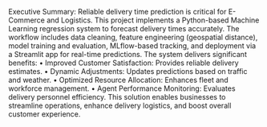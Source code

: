 Executive Summary: 
Reliable delivery time prediction is critical for E-Commerce and Logistics. This project implements a Python-based Machine Learning regression system to forecast delivery times accurately. The workflow includes data cleaning, feature engineering (geospatial distance), model training and evaluation, MLflow-based tracking, and deployment via a Streamlit app for real-time predictions.
The system delivers significant benefits:
•	Improved Customer Satisfaction: Provides reliable delivery estimates.
•	Dynamic Adjustments: Updates predictions based on traffic and weather.
•	Optimized Resource Allocation: Enhances fleet and workforce management.
•	Agent Performance Monitoring: Evaluates delivery personnel efficiency.
This solution enables businesses to streamline operations, enhance delivery logistics, and boost overall customer experience.

